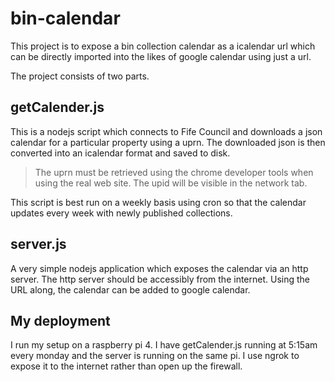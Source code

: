 # bin-calendar

This project is to expose a bin collection calendar as a icalendar url which can be directly imported into the likes of google calendar using just a url.

The project consists of two parts.

## getCalender.js

This is a nodejs script which connects to Fife Council and downloads a json calendar for a particular property using a uprn. The downloaded json is then converted into an icalendar format and saved to disk.

> The uprn must be retrieved using the chrome developer tools when using the real web site. The upid will be visible in the network tab. 

This script is best run on a weekly basis using cron so that the calendar updates every week with newly published collections.

## server.js

A very simple nodejs application which exposes the calendar via an http server. The http server should be accessibly from the internet. Using the URL along, the calendar can be added to google calendar.

## My deployment

I run my setup on a raspberry pi 4. I have getCalender.js running at 5:15am every monday and the server is running on the same pi. I use ngrok to expose it to the internet rather than open up the firewall.






